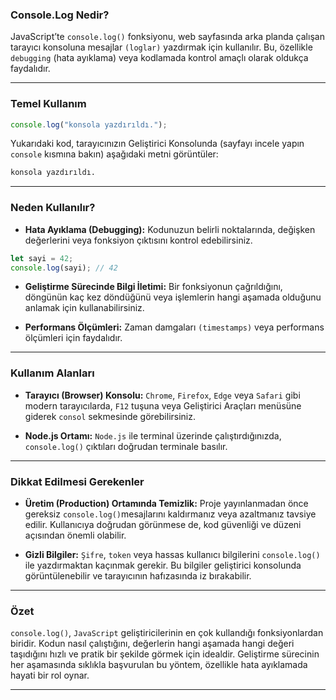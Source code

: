 ### Console.Log Nedir?

JavaScript’te `console.log()` fonksiyonu, web sayfasında arka planda çalışan tarayıcı konsoluna mesajlar `(loglar)` yazdırmak için kullanılır. Bu, özellikle `debugging` (hata ayıklama) veya kodlamada kontrol amaçlı olarak oldukça faydalıdır.

---

### Temel Kullanım

```javascript
console.log("konsola yazdırıldı.");

```

Yukarıdaki kod, tarayıcınızın Geliştirici Konsolunda (sayfayı incele yapın `console` kısmına bakın) aşağıdaki metni görüntüler:

```zsh
konsola yazdırıldı.

```

---

### Neden Kullanılır?

- **Hata Ayıklama (Debugging):** Kodunuzun belirli noktalarında, değişken değerlerini veya fonksiyon çıktısını kontrol edebilirsiniz.

```javascript
let sayi = 42;
console.log(sayi); // 42

```

- **Geliştirme Sürecinde Bilgi İletimi:** Bir fonksiyonun çağrıldığını, döngünün kaç kez döndüğünü veya işlemlerin hangi aşamada olduğunu anlamak için kullanabilirsiniz.

- **Performans Ölçümleri:** Zaman damgaları `(timestamps)` veya performans ölçümleri için faydalıdır.

---

### Kullanım Alanları
- **Tarayıcı (Browser) Konsolu:** `Chrome`, `Firefox`, `Edge` veya `Safari` gibi modern tarayıcılarda, `F12` tuşuna veya Geliştirici Araçları menüsüne giderek `consol` sekmesinde görebilirsiniz.

- **Node.js Ortamı:** `Node.js` ile terminal üzerinde çalıştırdığınızda, `console.log()` çıktıları doğrudan terminale basılır.

---

### Dikkat Edilmesi Gerekenler

- **Üretim (Production) Ortamında Temizlik:** Proje yayınlanmadan önce gereksiz `console.log()`mesajlarını kaldırmanız veya azaltmanız tavsiye edilir. Kullanıcıya doğrudan görünmese de, kod güvenliği ve düzeni açısından önemli olabilir.

- **Gizli Bilgiler:** `Şifre`, `token` veya hassas kullanıcı bilgilerini `console.log()` ile yazdırmaktan kaçınmak gerekir. Bu bilgiler geliştirici konsolunda görüntülenebilir ve tarayıcının hafızasında iz bırakabilir.

---

### Özet
`console.log()`, `JavaScript` geliştiricilerinin en çok kullandığı fonksiyonlardan biridir. Kodun nasıl çalıştığını, değerlerin hangi aşamada hangi değeri taşıdığını hızlı ve pratik bir şekilde görmek için idealdir. Geliştirme sürecinin her aşamasında sıklıkla başvurulan bu yöntem, özellikle hata ayıklamada hayati bir rol oynar.

---